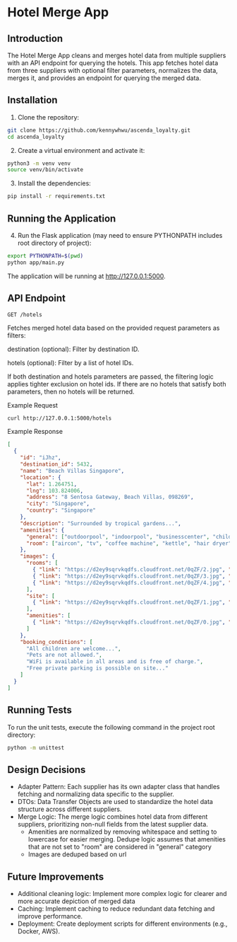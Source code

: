 # Hotel Merge App

## Introduction

The Hotel Merge App cleans and merges hotel data from multiple suppliers with an API endpoint for querying the hotels. This app fetches hotel data from three suppliers with optional filter parameters, normalizes the data, merges it, and provides an endpoint for querying the merged data.

## Installation

1. Clone the repository:

  ```bash
  git clone https://github.com/kennywhwu/ascenda_loyalty.git
  cd ascenda_loyalty
  ```

2. Create a virtual environment and activate it:

  ```bash
  python3 -m venv venv
  source venv/bin/activate
  ```

3. Install the dependencies:

  ```bash
  pip install -r requirements.txt
  ```

## Running the Application

4. Run the Flask application (may need to ensure PYTHONPATH includes root directory of project):

  ```bash
  export PYTHONPATH=$(pwd)
  python app/main.py
  ```

The application will be running at http://127.0.0.1:5000.

## API Endpoint

`GET /hotels`

Fetches merged hotel data based on the provided request parameters as filters:

destination (optional): Filter by destination ID.

hotels (optional): Filter by a list of hotel IDs.

If both destination and hotels parameters are passed, the filtering logic applies tighter exclusion on hotel ids.  If there are no hotels that satisfy both parameters, then no hotels will be returned.

Example Request

  ```bash
  curl http://127.0.0.1:5000/hotels
  ```

Example Response

  ```json
  [
    {
      "id": "iJhz",
      "destination_id": 5432,
      "name": "Beach Villas Singapore",
      "location": {
        "lat": 1.264751,
        "lng": 103.824006,
        "address": "8 Sentosa Gateway, Beach Villas, 098269",
        "city": "Singapore",
        "country": "Singapore"
      },
      "description": "Surrounded by tropical gardens...",
      "amenities": {
        "general": ["outdoorpool", "indoorpool", "businesscenter", "childcare", "wifi", "drycleaning", "breakfast"],
        "room": ["aircon", "tv", "coffee machine", "kettle", "hair dryer", "iron", "bathtub"]
      },
      "images": {
        "rooms": [
          { "link": "https://d2ey9sqrvkqdfs.cloudfront.net/0qZF/2.jpg", "description": "Double room" },
          { "link": "https://d2ey9sqrvkqdfs.cloudfront.net/0qZF/3.jpg", "description": "Double room" },
          { "link": "https://d2ey9sqrvkqdfs.cloudfront.net/0qZF/4.jpg", "description": "Bathroom" }
        ],
        "site": [
          { "link": "https://d2ey9sqrvkqdfs.cloudfront.net/0qZF/1.jpg", "description": "Front" }
        ],
        "amenities": [
          { "link": "https://d2ey9sqrvkqdfs.cloudfront.net/0qZF/0.jpg", "description": "RWS" }
        ]
      },
      "booking_conditions": [
        "All children are welcome...",
        "Pets are not allowed.",
        "WiFi is available in all areas and is free of charge.",
        "Free private parking is possible on site..."
      ]
    }
  ]
  ```

## Running Tests

To run the unit tests, execute the following command in the project root directory:

  ```bash
  python -m unittest
  ```

## Design Decisions

- Adapter Pattern: Each supplier has its own adapter class that handles fetching and normalizing data specific to the supplier.
- DTOs: Data Transfer Objects are used to standardize the hotel data structure across different suppliers.
- Merge Logic: The merge logic combines hotel data from different suppliers, prioritizing non-null fields from the latest supplier data. 
  - Amenities are normalized by removing whitespace and setting to lowercase for easier merging. Dedupe logic assumes that amenities that are not set to "room" are considered in "general" category
  - Images are deduped based on url

## Future Improvements

- Additional cleaning logic: Implement more complex logic for clearer and more accurate depiction of merged data
- Caching: Implement caching to reduce redundant data fetching and improve performance.
- Deployment: Create deployment scripts for different environments (e.g., Docker, AWS).
